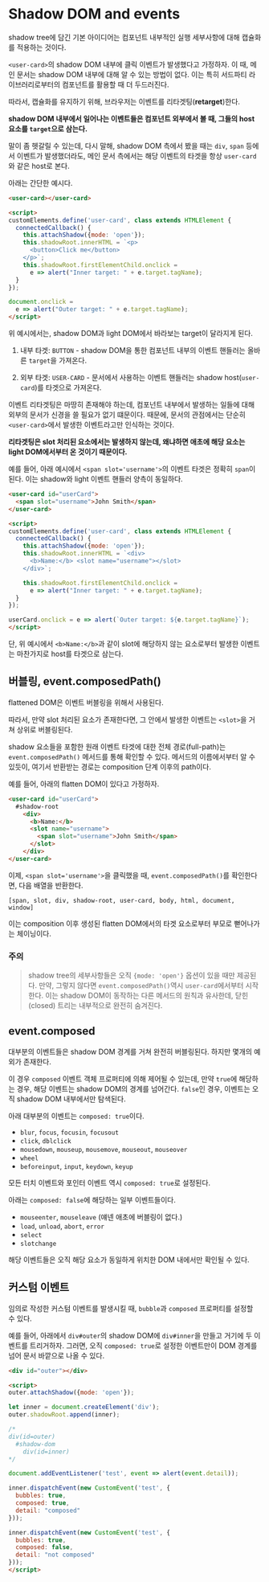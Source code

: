 # Shadow DOM and events

shadow tree에 담긴 기본 아이디어는 컴포넌트 내부적인 실행 세부사항에 대해 캡슐화를 적용하는 것이다.

`<user-card>`의 shadow DOM 내부에 클릭 이벤트가 발생했다고 가정하자. 이 때, 메인 문서는 shadow DOM 내부에 대해 알 수 있는 방법이 없다. 이는 특히 서드파티 라이브러리로부터의 컴포넌트를 활용할 때 더 두드러진다.

따라서, 캡슐화를 유지하기 위해, 브라우저는 이벤트를 리타겟팅(**retarget**)한다.

**shadow DOM 내부에서 일어나는 이벤트들은 컴포넌트 외부에서 볼 때, 그들의 **host** 요소를 `target`으로 삼는다.**

말이 좀 헷갈릴 수 있는데, 다시 말해, shadow DOM 측에서 봤을 때는 `div`, `span` 등에서 이벤트가 발생했더라도, 메인 문서 측에서는 해당 이벤트의 타겟을 항상 `user-card`와 같은 host로 본다.

아래는 간단한 예시다.

```html
<user-card></user-card>

<script>
customElements.define('user-card', class extends HTMLElement {
  connectedCallback() {
    this.attachShadow({mode: 'open'});
    this.shadowRoot.innerHTML = `<p>
      <button>Click me</button>
    </p>`;
    this.shadowRoot.firstElementChild.onclick =
      e => alert("Inner target: " + e.target.tagName);
  }
});

document.onclick =
  e => alert("Outer target: " + e.target.tagName);
</script>
```

위 예시에서는, shadow DOM과 light DOM에서 바라보는 target이 달라지게 된다.

1. 내부 타겟: `BUTTON` - shadow DOM을 통한 컴포넌트 내부의 이벤트 핸들러는 올바른 `target`을 가져온다.

2. 외부 타겟: `USER-CARD` - 문서에서 사용하는 이벤트 핸들러는 shadow host(`user-card`)를 타겟으로 가져온다.

이벤트 리타겟팅은 마땅히 존재해야 하는데, 컴포넌트 내부에서 발생하는 일들에 대해 외부의 문서가 신경을 쓸 필요가 없기 떄문이다. 때문에, 문서의 관점에서는 단순히 `<user-card>`에서 발생한 이벤트라고만 인식하는 것이다.

**리타겟팅은 slot 처리된 요소에서는 발생하지 않는데, 왜냐하면 애초에 해당 요소는 light DOM에서부터 온 것이기 때문이다.**

예를 들어, 아래 예시에서 `<span slot='username'>`의 이벤트 타겟은 정확히 `span`이 된다. 이는 shadow와 light 이벤트 핸들러 양측이 동일하다.

```HTML
<user-card id="userCard">
  <span slot="username">John Smith</span>
</user-card>

<script>
customElements.define('user-card', class extends HTMLElement {
  connectedCallback() {
    this.attachShadow({mode: 'open'});
    this.shadowRoot.innerHTML = `<div>
      <b>Name:</b> <slot name="username"></slot>
    </div>`;

    this.shadowRoot.firstElementChild.onclick =
      e => alert("Inner target: " + e.target.tagName);
  }
});

userCard.onclick = e => alert(`Outer target: ${e.target.tagName}`);
</script>
```

단, 위 예시에서 `<b>Name:</b>`과 같이 slot에 해당하지 않는 요소로부터 발생한 이벤트는 마찬가지로 host를 타겟으로 삼는다.

## 버블링, event.composedPath()

flattened DOM은 이벤트 버블링을 위해서 사용된다.

따라서, 만약 slot 처리된 요소가 존재한다면, 그 안에서 발생한 이벤트는 `<slot>`을 거쳐 상위로 버블링된다.

shadow 요소들을 포함한 원래 이벤트 타겟에 대한 전체 경로(full-path)는 `event.composedPath()` 메서드를 통해 확인할 수 있다. 메서드의 이름에서부터 알 수 있듯이, 여기서 반환받는 경로는 composition 단계 이후의 path이다.

예를 들어, 아래의 flatten DOM이 있다고 가정하자.

```HTML
<user-card id="userCard">
  #shadow-root
    <div>
      <b>Name:</b>
      <slot name="username">
        <span slot="username">John Smith</span>
      </slot>
    </div>
</user-card>
```

이제, `<span slot='username'>`을 클릭했을 때, `event.composedPath()`를 확인한다면, 다음 배열을 반환한다. 

```[span, slot, div, shadow-root, user-card, body, html, document, window]```

이는 composition 이후 생성된 flatten DOM에서의 타겟 요소로부터 부모로 뻗어나가는 체이닝이다.

### 주의
> shadow tree의 세부사항들은 오직 `{mode: 'open'}` 옵션이 있을 때만 제공된다.
> 만약, 그렇지 않다면 `event.composedPath()`역시 `user-card`에서부터 시작한다.
> 이는 shadow DOM이 동작하는 다른 메서드의 원칙과 유사한데, 닫힌(closed) 트리는 내부적으로 완전히 숨겨진다.

## event.composed

대부분의 이벤트들은 shadow DOM 경계를 거쳐 완전히 버블링된다. 하지만 몇개의 예외가 존재한다.

이 경우 `composed` 이벤트 객체 프로퍼티에 의해 제어될 수 있는데, 만약 `true`에 해당하는 경우, 해당 이벤트는 shadow DOM의 경계를 넘어간다. `false`인 경우, 이벤트는 오직 shadow DOM 내부에서만 탐색된다.

아래 대부분의 이벤트는 `composed: true`이다.

- `blur`, `focus`, `focusin`, `focusout`
- `click`, `dblclick`
- `mousedown`, `mouseup`, `mousemove`, `mouseout`, `mouseover`
- `wheel`
- `beforeinput`, `input`, `keydown`, `keyup`

모든 터치 이벤트와 포인터 이벤트 역시 `composed: true`로 설정된다.

아래는 `composed: false`에 해당하는 일부 이벤트들이다.

- `mouseenter`, `mouseleave` (얘넨 애초에 버블링이 없다.)
- `load`, `unload`, `abort`, `error`
- `select`
- `slotchange` 

해당 이벤트들은 오직 해당 요소가 동일하게 위치한 DOM 내에서만 확인될 수 있다.

## 커스텀 이벤트

임의로 작성한 커스텀 이벤트를 발생시킬 때, `bubble`과 `composed` 프로퍼티를 설정할 수 있다.

예를 들어, 아래에서 `div#outer`의 shadow DOM에 `div#inner`을 만들고 거기에 두 이벤트를 트리거하자. 그러면, 오직 `composed: true`로 설정한 이벤트만이 DOM 경계를 넘어 문서 바깥으로 나올 수 있다.

```HTML
<div id="outer"></div>

<script>
outer.attachShadow({mode: 'open'});

let inner = document.createElement('div');
outer.shadowRoot.append(inner);

/*
div(id=outer)
  #shadow-dom
    div(id=inner)
*/

document.addEventListener('test', event => alert(event.detail));

inner.dispatchEvent(new CustomEvent('test', {
  bubbles: true,
  composed: true,
  detail: "composed"
}));

inner.dispatchEvent(new CustomEvent('test', {
  bubbles: true,
  composed: false,
  detail: "not composed"
}));
</script>
```